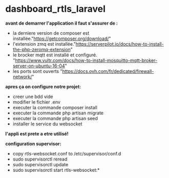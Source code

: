 # dashboard_rtls_laravel

__avant de demarrer l'application il faut s'assurer de :__

* la derniere version de composer est installée."https://getcomposer.org/download/"
* l'extension zmq est installée."https://serverpilot.io/docs/how-to-install-the-php-zeromq-extension"
* le brocker mqtt est installé et configuré. "https://www.vultr.com/docs/how-to-install-mosquitto-mqtt-broker-server-on-ubuntu-16-04"
* les ports sont ouverts "https://docs.ovh.com/fr/dedicated/firewall-network/"

__apres ça on configure notre projet:__

* creer une bdd vide
* modifier le fichier .env
* executer la commande composer install
* executer la commande php artisan migrate
* executer la commande php artisan seed
* installer le service du websocket

__l'appli est prete a etre utilisé!__



__configuration supervisor:__
* copy rtls-websocket.conf to /etc/supervisor/conf.d
* sudo supervisorctl reread
* sudo supervisorctl update
* sudo supervisorctl start rtls-websocket:*
